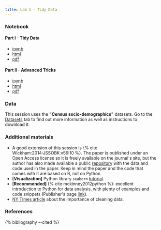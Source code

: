 ```yaml
---
title: Lab 1 - Tidy Data
---
```


### Notebook

#### Part I - Tidy Data

- [ipynb](../content/labs/lab_01_i.ipynb)
- [html](../content/labs/lab_01_i.html)
- [pdf](../content/labs/lab_01_i.pdf)

#### Part II - Advanced Tricks

- [ipynb](../content/labs/lab_01_ii.ipynb)
- [html](../content/labs/lab_01_ii.html)
- [pdf](../content/labs/lab_01_ii.pdf)

### Data

This session uses the **"Census socio-demographics"** datasets. Go to the [Datasets](../datasets.html) tab to find out more information as well as instructions to download it.

### Additional materials

* A good extension of this session is {% cite Wickham:2014:JSSOBK:v59i10 %}. The paper is published under an Open Access license so it is freely available on the journal's site, but the author has also made available a public [repository](https://github.com/hadley/tidy-data) with the data and code used in the paper. Keep in mind the paper and the code that comes with it are based on R, not on Python.
* **[Visualization]** Python library `seaborn` [tutorial](http://stanford.edu/~mwaskom/software/seaborn/tutorial.html).
* **[Recommended]** {% cite mckinney2012python %}: excellent introduction to Python for data analysis, with plenty of examples and code snippets (Publisher's page [link](http://shop.oreilly.com/product/0636920023784.do)).
* [NY Times article](http://www.nytimes.com/2014/08/18/technology/for-big-data-scientists-hurdle-to-insights-is-janitor-work.html?_r=0) about the importance of cleaning data.

### References

{% bibliography --cited %}

